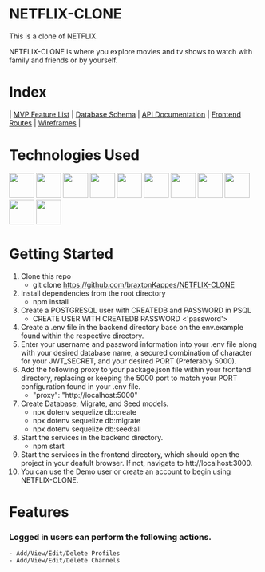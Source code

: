 # NETFLIX-CLONE
This is a clone of NETFLIX.

NETFLIX-CLONE is where you explore movies and tv shows to watch with family and friends or by yourself.

# Index
| [MVP Feature List](https://github.com/braxtonKappes/NETFLIX-CLONE/wiki/Features-List) | [Database Schema](https://github.com/braxtonKappes/NETFLIX-CLONE/wiki/Database-Schema) | [API Documentation](https://github.com/braxtonKappes/NETFLIX-CLONE/wiki/Backend-API-Routes) | [Frontend Routes](https://github.com/braxtonKappes/NETFLIX-CLONE/wiki/Frontend-Routes) | [Wireframes](https://github.com/braxtonKappes/NETFLIX-CLONE/wiki/Wireframes) |

# Technologies Used

<img src="https://cdn.jsdelivr.net/gh/devicons/devicon/icons/javascript/javascript-original.svg" style=width:50px /> <img src="https://cdn.jsdelivr.net/gh/devicons/devicon/icons/react/react-original.svg" style=width:50px /> <img src="https://cdn.jsdelivr.net/gh/devicons/devicon/icons/redux/redux-original.svg" style=width:50px /> <img src="https://cdn.jsdelivr.net/gh/devicons/devicon/icons/nodejs/nodejs-original.svg" style=width:50px /> <img src="https://cdn.jsdelivr.net/gh/devicons/devicon/icons/express/express-original.svg" style=width:50px /> <img src="https://cdn.jsdelivr.net/gh/devicons/devicon/icons/postgresql/postgresql-original.svg" style=width:50px /> <img src="https://cdn.jsdelivr.net/gh/devicons/devicon/icons/sequelize/sequelize-original.svg" style=width:50px /> <img src="https://cdn.jsdelivr.net/gh/devicons/devicon/icons/css3/css3-original.svg" style=width:50px /> <img src="https://cdn.jsdelivr.net/gh/devicons/devicon/icons/html5/html5-original.svg" style=width:50px /> <img src="https://cdn.jsdelivr.net/gh/devicons/devicon/icons/git/git-original.svg" style=width:50px /> <img src="https://cdn.jsdelivr.net/gh/devicons/devicon/icons/visualstudio/visualstudio-plain.svg" style=width:50px />

# Getting Started

1. Clone this repo
    - git clone https://github.com/braxtonKappes/NETFLIX-CLONE
2. Install dependencies from the root directory
    - npm install
3. Create a POSTGRESQL user with CREATEDB and PASSWORD in PSQL
    - CREATE USER <name> WITH CREATEDB PASSWORD <'password'>
4. Create a .env file in the backend directory base on the env.example found within the respective directory.
5. Enter your username and password information into your .env file along with your desired database name, a secured combination of character for your JWT_SECRET, and your desired PORT (Preferably 5000).
6. Add the following proxy to your package.json file within your frontend directory, replacing or keeping the 5000 port to match your PORT configuration found in your .env file.
    - "proxy": "http://localhost:5000"
7. Create Database, Migrate, and Seed models.
    - npx dotenv sequelize db:create
    - npx dotenv sequelize db:migrate
    - npx dotenv sequelize db:seed:all
8. Start the services in the backend directory.
    - npm start
9. Start the services in the frontend directory, which should open the project in your deafult browser. If not, navigate to htt://localhost:3000.
10. You can use the Demo user or create an account to begin using NETFLIX-CLONE.
  
# Features
### Logged in users can perform the following actions.
    - Add/View/Edit/Delete Profiles
    - Add/View/Edit/Delete Channels
